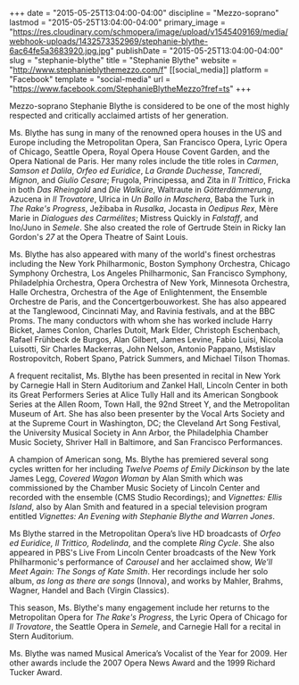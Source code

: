 +++
date = "2015-05-25T13:04:00-04:00"
discipline = "Mezzo-soprano"
lastmod = "2015-05-25T13:04:00-04:00"
primary_image = "https://res.cloudinary.com/schmopera/image/upload/v1545409169/media/webhook-uploads/1432573352969/stephanie-blythe-6ac64fe5a3683920.jpg.jpg"
publishDate = "2015-05-25T13:04:00-04:00"
slug = "stephanie-blythe"
title = "Stephanie Blythe"
website = "http://www.stephanieblythemezzo.com/f"
[[social_media]]
platform = "Facebook"
template = "social-media"
url = "https://www.facebook.com/StephanieBlytheMezzo?fref=ts"
+++

Mezzo-soprano Stephanie Blythe is considered to be one of the most highly respected and critically acclaimed artists of her generation.

Ms. Blythe has sung in many of the renowned opera houses in the US and Europe including the Metropolitan Opera, San Francisco Opera, Lyric Opera of Chicago, Seattle Opera, Royal Opera House Covent Garden, and the Opera National de Paris. Her many roles include the title roles in *Carmen*, *Samson et Dalila*, *Orfeo ed Euridice*, *La Grande Duchesse*, *Tancredi*, *Mignon*, and *Giulio Cesare*; Frugola, Principessa, and Zita in *Il Trittico*, Fricka in both *Das Rheingold* and *Die Walküre*, Waltraute in *Götterdämmerung*, Azucena in *Il Trovatore*, Ulrica in *Un Ballo in Maschera*, Baba the Turk in *The Rake's Progress*, Ježibaba in *Rusalka*, Jocasta in *Oedipus Rex*, Mère Marie in *Dialogues des Carmélites*; Mistress Quickly in *Falstaff*, and Ino/Juno in *Semele*.  She also created the role of Gertrude Stein in Ricky Ian Gordon's *27* at the Opera Theatre of Saint Louis.

Ms. Blythe has also appeared with many of the world's finest orchestras including the New York Philharmonic, Boston Symphony Orchestra, Chicago Symphony Orchestra, Los Angeles Philharmonic, San Francisco Symphony, Philadelphia Orchestra, Opera Orchestra of New York, Minnesota Orchestra, Halle Orchestra, Orchestra of the Age of Enlightenment, the Ensemble Orchestre de Paris, and the Concertgerbouworkest.  She has also appeared at the Tanglewood, Cincinnati May, and Ravinia festivals, and at the BBC Proms. The many conductors with whom she has worked include Harry Bicket, James Conlon, Charles Dutoit, Mark Elder, Christoph Eschenbach,  Rafael Frühbeck de Burgos, Alan Gilbert, James Levine, Fabio Luisi, Nicola Luisotti, Sir Charles Mackerras, John Nelson, Antonio Pappano, Mstislav Rostropovitch, Robert Spano, Patrick Summers, and Michael Tilson Thomas. 

A frequent recitalist, Ms. Blythe has been presented in recital in New York by Carnegie Hall in Stern Auditorium and Zankel Hall, Lincoln Center in both its Great Performers Series at Alice Tully Hall and its American Songbook Series at the Allen Room, Town Hall, the 92nd Street Y, and the Metropolitan Museum of Art. She has also been presenter by the Vocal Arts Society and at the Supreme Court in Washington, DC; the Cleveland Art Song Festival, the University Musical Society in Ann Arbor, the Philadelphia Chamber Music Society, Shriver Hall in Baltimore, and San Francisco Performances.  

A champion of American song, Ms. Blythe has premiered several song cycles written for her including *Twelve Poems of Emily Dickinson* by the late James Legg, *Covered Wagon Woman* by Alan Smith which was commissioned  by the Chamber Music Society of Lincoln Center and recorded with the ensemble (CMS Studio Recordings);  and *Vignettes: Ellis Island*, also by Alan Smith and  featured in a special television program entitled *Vignettes: An Evening with Stephanie Blythe and Warren Jones*. 

Ms Blythe starred in the Metropolitan Opera’s live HD broadcasts of *Orfeo ed Euridice, Il Trittico, Rodelinda*, and the complete *Ring Cycle*. She also appeared in PBS's Live From Lincoln Center broadcasts of the New York Philharmonic's performance of *Carousel* and her acclaimed show, *We'll Meet Again: The Songs of Kate Smith*. Her recordings include her solo album, *as long as there are songs* (Innova), and works by Mahler, Brahms, Wagner, Handel and Bach (Virgin Classics).

This season, Ms. Blythe's many engagement include her returns to the Metropolitan Opera for *The Rake's Progress*, the Lyric Opera of Chicago for *Il Trovatore*, the Seattle Opera in *Semele*, and Carnegie Hall for a recital in Stern Auditorium.

 Ms. Blythe was named Musical America’s Vocalist of the Year for 2009. Her other awards include the 2007 Opera News Award and the 1999 Richard Tucker Award.
